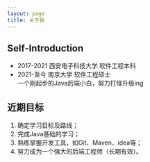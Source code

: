 ```yaml
---
layout: page
title: 关于我 
---
```

## Self-Introduction
- 2017-2021 西安电子科技大学 软件工程本科
- 2021-至今 南京大学 软件工程硕士  
一个刚起步的Java后端小白，努力打怪升级ing  



## 近期目标
1. 确定学习目标及路线；
2. 完成Java基础的学习；
3. 熟练掌握开发工具，如Git、Maven、idea等；
4. 努力成为一个强大的后端工程师（长期有效）。




